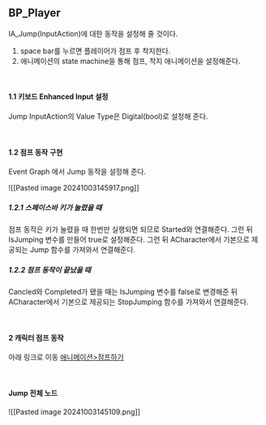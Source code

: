 

<br>

## BP_Player

IA_Jump(InputAction)에 대한 동작을 설정해 줄 것이다.

1. space bar를 누르면 플레이어가 점프 후 착지한다. 
2. 애니메이션의 state machine을 통해 점프, 착지 애니메이션을 설정해준다.

<br>

#### 1.1 키보드 Enhanced Input 설정
Jump InputAction의 Value Type은 Digital(bool)로 설정해 준다. 

<br>

#### 1.2 점프 동작 구현
Event Graph 에서 Jump 동작을 설정해 준다.

![[Pasted image 20241003145917.png]]

##### 1.2.1 스페이스바 키가 눌렸을 때
점프 동작은 키가 눌렸을 때 한번만 실행되면 되므로 Started와 연결해준다. 그런 뒤 IsJumping 변수를 만들어 true로 설정해준다. 그런 뒤 ACharacter에서 기본으로 제공되는 Jump 함수를 가져와서 연결해준다.

##### 1.2.2 점프 동작이 끝났을 때
Cancled와 Completed가 됐을 때는 IsJumping 변수를 false로 변경해준 뒤 ACharacter에서 기본으로 제공되는 StopJumping 함수를 가져와서 연결해준다.

<br>

#### 2 캐릭터 점프 동작 
아래 링크로 이동
[애니메이션>점프하기](점프하기.md)

<br>

#### Jump 전체 노드
![[Pasted image 20241003145109.png]]